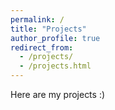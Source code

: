 ```yaml
---
permalink: /
title: "Projects"
author_profile: true
redirect_from: 
  - /projects/
  - /projects.html
---
```


Here are my projects :)
